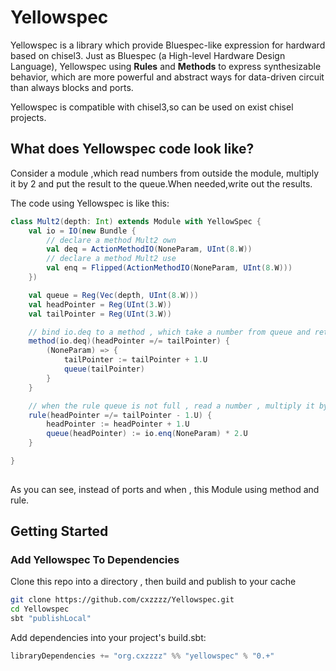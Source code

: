 Yellowspec
=======================

Yellowspec is a library which provide Bluespec-like expression for hardward based on chisel3. Just as Bluespec (a High-level Hardware Design Language), 
Yellowspec using **Rules** and **Methods** to express synthesizable behavior, which are more powerful and abstract ways for data-driven circuit than always blocks and ports.

Yellowspec is compatible with chisel3,so can be used on exist chisel projects.


## What does Yellowspec code look like?

Consider a module ,which read numbers from outside the module, multiply it by 2 and put the result to the queue.When needed,write out the results.

The code using Yellowspec is like this:
```scala
class Mult2(depth: Int) extends Module with YellowSpec {
	val io = IO(new Bundle {
		// declare a method Mult2 own
		val deq = ActionMethodIO(NoneParam, UInt(8.W))
		// declare a method Mult2 use
		val enq = Flipped(ActionMethodIO(NoneParam, UInt(8.W)))
	})

	val queue = Reg(Vec(depth, UInt(8.W)))
	val headPointer = Reg(UInt(3.W))
	val tailPointer = Reg(UInt(3.W))

	// bind io.deq to a method , which take a number from queue and return if queue is not empty
	method(io.deq)(headPointer =/= tailPointer) {
		(NoneParam) => {
			tailPointer := tailPointer + 1.U
			queue(tailPointer)
		}
	}

	// when the rule queue is not full , read a number , multiply it by 2 and put the result into the queue
	rule(headPointer =/= tailPointer - 1.U) {
		headPointer := headPointer + 1.U
		queue(headPointer) := io.enq(NoneParam) * 2.U
	}

}
    
```

As you can see, instead of ports and when , this Module using method and rule.


## Getting Started
### Add Yellowspec To Dependencies

Clone this repo into a directory , then build and publish to your cache
```sh
git clone https://github.com/cxzzzz/Yellowspec.git
cd Yellowspec
sbt "publishLocal"
```   

Add dependencies into your project's build.sbt:
```scala
libraryDependencies += "org.cxzzzz" %% "yellowspec" % "0.+"
```

##  
